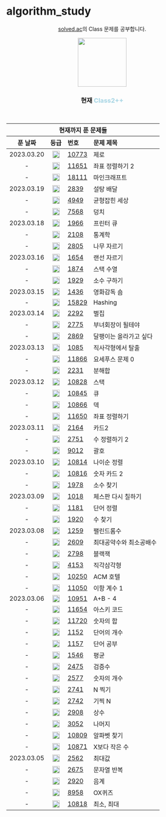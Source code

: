 # algorithm_study

<div align="center">
  <p>
    <a href="https://solved.ac/class">solved.ac</a>의 Class 문제를 공부합니다.
  </p>
  <img src="https://static.solved.ac/class/c2s.svg" height="128px" width="128px" style="pointer-events: none"/>
  <h3>현재 <span style="font-weight: 800; color: lightblue;">Class2++</span></h3>
</div>

<br>

<table align="center">
  <thead>
    <th colspan="4">
      현재까지 푼 문제들
    </th>
    <tr>
      <th>푼 날짜</th>
      <th>등급</th>
      <th align="left">번호</th>
      <th align="left">문제 제목</th>
    </tr>
  </thead>
  <tbody>
    <tr>
      <td align="center">
        2023.03.20
      </td>
      <td align="center">
        <img src="https://static.solved.ac/tier_small/7.svg" height="19px" width="19px" />
      </td>
      <td>
        <a href="https://www.acmicpc.net/problem/10773">10773</a>
      </td>
      <td>제로</td>
    </tr>    <tr>
      <td align="center">
        -
      </td>
      <td align="center">
        <img src="https://static.solved.ac/tier_small/4.svg" height="19px" width="19px" />
      </td>
      <td>
        <a href="https://www.acmicpc.net/problem/11651">11651</a>
      </td>
      <td>좌표 정렬하기 2</td>
    </tr>    <tr>
      <td align="center">
        -
      </td>
      <td align="center">
        <img src="https://static.solved.ac/tier_small/4.svg" height="19px" width="19px" />
      </td>
      <td>
        <a href="https://www.acmicpc.net/problem/18111">18111</a>
      </td>
      <td>마인크래프트</td>
    </tr>    <tr>
      <td align="center">
        2023.03.19
      </td>
      <td align="center">
        <img src="https://static.solved.ac/tier_small/7.svg" height="19px" width="19px" />
      </td>
      <td>
        <a href="https://www.acmicpc.net/problem/2839">2839</a>
      </td>
      <td>설탕 배달</td>
    </tr>    <tr>
      <td align="center">
        -
      </td>
      <td align="center">
        <img src="https://static.solved.ac/tier_small/4.svg" height="19px" width="19px" />
      </td>
      <td>
        <a href="https://www.acmicpc.net/problem/4949">4949</a>
      </td>
      <td>균형잡힌 세상</td>
    </tr>    <tr>
      <td align="center">
        -
      </td>
      <td align="center">
        <img src="https://static.solved.ac/tier_small/4.svg" height="19px" width="19px" />
      </td>
      <td>
        <a href="https://www.acmicpc.net/problem/7568">7568</a>
      </td>
      <td>덩치</td>
    </tr>    <tr>
      <td align="center">
        2023.03.18
      </td>
      <td align="center">
        <img src="https://static.solved.ac/tier_small/7.svg" height="19px" width="19px" />
      </td>
      <td>
        <a href="https://www.acmicpc.net/problem/1966">1966</a>
      </td>
      <td>프린터 큐</td>
    </tr>    <tr>
      <td align="center">
        -
      </td>
      <td align="center">
        <img src="https://static.solved.ac/tier_small/4.svg" height="19px" width="19px" />
      </td>
      <td>
        <a href="https://www.acmicpc.net/problem/2108">2108</a>
      </td>
      <td>통계학</td>
    </tr>    <tr>
      <td align="center">
        -
      </td>
      <td align="center">
        <img src="https://static.solved.ac/tier_small/4.svg" height="19px" width="19px" />
      </td>
      <td>
        <a href="https://www.acmicpc.net/problem/2805">2805</a>
      </td>
      <td>나무 자르기</td>
    </tr>    <tr>
      <td align="center">
        2023.03.16
      </td>
      <td align="center">
        <img src="https://static.solved.ac/tier_small/7.svg" height="19px" width="19px" />
      </td>
      <td>
        <a href="https://www.acmicpc.net/problem/1654">1654</a>
      </td>
      <td>랜선 자르기</td>
    </tr>    <tr>
      <td align="center">
        -
      </td>
      <td align="center">
        <img src="https://static.solved.ac/tier_small/4.svg" height="19px" width="19px" />
      </td>
      <td>
        <a href="https://www.acmicpc.net/problem/1874">1874</a>
      </td>
      <td>스택 수열</td>
    </tr>    <tr>
      <td align="center">
        -
      </td>
      <td align="center">
        <img src="https://static.solved.ac/tier_small/4.svg" height="19px" width="19px" />
      </td>
      <td>
        <a href="https://www.acmicpc.net/problem/1929">1929</a>
      </td>
      <td>소수 구하기</td>
    </tr>    <tr>
      <td align="center">
        2023.03.15
      </td>
      <td align="center">
        <img src="https://static.solved.ac/tier_small/7.svg" height="19px" width="19px" />
      </td>
      <td>
        <a href="https://www.acmicpc.net/problem/1436">1436</a>
      </td>
      <td>영화감독 숌</td>
    </tr>    <tr>
      <td align="center">
        -
      </td>
      <td align="center">
        <img src="https://static.solved.ac/tier_small/4.svg" height="19px" width="19px" />
      </td>
      <td>
        <a href="https://www.acmicpc.net/problem/15829">15829</a>
      </td>
      <td>Hashing</td>
    </tr>    <tr>
      <td align="center">
        2023.03.14
      </td>
      <td align="center">
        <img src="https://static.solved.ac/tier_small/3.svg" height="19px" width="19px" />
      </td>
      <td>
        <a href="https://www.acmicpc.net/problem/2292">2292</a>
      </td>
      <td>벌집</td>
    </tr>    <tr>
      <td align="center">
        -
      </td>
      <td align="center">
        <img src="https://static.solved.ac/tier_small/7.svg" height="19px" width="19px" />
      </td>
      <td>
        <a href="https://www.acmicpc.net/problem/2775">2775</a>
      </td>
      <td>부녀회장이 될테야</td>
    </tr>    <tr>
      <td align="center">
        -
      </td>
      <td align="center">
        <img src="https://static.solved.ac/tier_small/4.svg" height="19px" width="19px" />
      </td>
      <td>
        <a href="https://www.acmicpc.net/problem/2869">2869</a>
      </td>
      <td>달팽이는 올라가고 싶다</td>
    </tr>    <tr>
      <td align="center">
        2023.03.13
      </td>
      <td align="center">
        <img src="https://static.solved.ac/tier_small/3.svg" height="19px" width="19px" />
      </td>
      <td>
        <a href="https://www.acmicpc.net/problem/1085">1085</a>
      </td>
      <td>직사각형에서 탈출</td>
    </tr>    <tr>
      <td align="center">
        -
      </td>
      <td align="center">
        <img src="https://static.solved.ac/tier_small/7.svg" height="19px" width="19px" />
      </td>
      <td>
        <a href="https://www.acmicpc.net/problem/11866">11866</a>
      </td>
      <td>요세푸스 문제 0</td>
    </tr>    <tr>
      <td align="center">
        -
      </td>
      <td align="center">
        <img src="https://static.solved.ac/tier_small/4.svg" height="19px" width="19px" />
      </td>
      <td>
        <a href="https://www.acmicpc.net/problem/2231">2231</a>
      </td>
      <td>분해합</td>
    </tr>    <tr>
      <td align="center">
        2023.03.12
      </td>
      <td align="center">
        <img src="https://static.solved.ac/tier_small/7.svg" height="19px" width="19px" />
      </td>
      <td>
        <a href="https://www.acmicpc.net/problem/10828">10828</a>
      </td>
      <td>스택</td>
    </tr>    <tr>
      <td align="center">
        -
      </td>
      <td align="center">
        <img src="https://static.solved.ac/tier_small/7.svg" height="19px" width="19px" />
      </td>
      <td>
        <a href="https://www.acmicpc.net/problem/10845">10845</a>
      </td>
      <td>큐</td>
    </tr>    <tr>
      <td align="center">
        -
      </td>
      <td align="center">
        <img src="https://static.solved.ac/tier_small/7.svg" height="19px" width="19px" />
      </td>
      <td>
        <a href="https://www.acmicpc.net/problem/10866">10866</a>
      </td>
      <td>덱</td>
    </tr>    <tr>
      <td align="center">
        -
      </td>
      <td align="center">
        <img src="https://static.solved.ac/tier_small/6.svg" height="19px" width="19px" />
      </td>
      <td>
        <a href="https://www.acmicpc.net/problem/11650">11650</a>
      </td>
      <td>좌표 정렬하기</td>
    </tr>    <tr>
      <td align="center">
        2023.03.11
      </td>
      <td align="center">
        <img src="https://static.solved.ac/tier_small/7.svg" height="19px" width="19px" />
      </td>
      <td>
        <a href="https://www.acmicpc.net/problem/2164">2164</a>
      </td>
      <td>카드2</td>
    </tr>    <tr>
      <td align="center">
        -
      </td>
      <td align="center">
        <img src="https://static.solved.ac/tier_small/6.svg" height="19px" width="19px" />
      </td>
      <td>
        <a href="https://www.acmicpc.net/problem/2751">2751</a>
      </td>
      <td>수 정렬하기 2</td>
    </tr>    <tr>
      <td align="center">
        -
      </td>
      <td align="center">
        <img src="https://static.solved.ac/tier_small/7.svg" height="19px" width="19px" />
      </td>
      <td>
        <a href="https://www.acmicpc.net/problem/9012">9012</a>
      </td>
      <td>괄호</td>
    </tr>    <tr>
      <td align="center">
        2023.03.10
      </td>
      <td align="center">
        <img src="https://static.solved.ac/tier_small/7.svg" height="19px" width="19px" />
      </td>
      <td>
        <a href="https://www.acmicpc.net/problem/10814">10814</a>
      </td>
      <td>나이순 정렬</td>
    </tr>    <tr>
      <td align="center">
        -
      </td>
      <td align="center">
        <img src="https://static.solved.ac/tier_small/7.svg" height="19px" width="19px" />
      </td>
      <td>
        <a href="https://www.acmicpc.net/problem/10816">10816</a>
      </td>
      <td>숫자 카드 2</td>
    </tr>    <tr>
      <td align="center">
        -
      </td>
      <td align="center">
        <img src="https://static.solved.ac/tier_small/7.svg" height="19px" width="19px" />
      </td>
      <td>
        <a href="https://www.acmicpc.net/problem/1978">1978</a>
      </td>
      <td>소수 찾기</td>
    </tr>    <tr>
      <td align="center">
        2023.03.09
      </td>
      <td align="center">
        <img src="https://static.solved.ac/tier_small/7.svg" height="19px" width="19px" />
      </td>
      <td>
        <a href="https://www.acmicpc.net/problem/1018">1018</a>
      </td>
      <td>체스판 다시 칠하기</td>
    </tr>    <tr>
      <td align="center">
        -
      </td>
      <td align="center">
        <img src="https://static.solved.ac/tier_small/6.svg" height="19px" width="19px" />
      </td>
      <td>
        <a href="https://www.acmicpc.net/problem/1181">1181</a>
      </td>
      <td>단어 정렬</td>
    </tr>    <tr>
      <td align="center">
        -
      </td>
      <td align="center">
        <img src="https://static.solved.ac/tier_small/7.svg" height="19px" width="19px" />
      </td>
      <td>
        <a href="https://www.acmicpc.net/problem/1920">1920</a>
      </td>
      <td>수 찾기</td>
    </tr>    <tr>
      <td align="center">
        2023.03.08
      </td>
      <td align="center">
        <img src="https://static.solved.ac/tier_small/5.svg" height="19px" width="19px" />
      </td>
      <td>
        <a href="https://www.acmicpc.net/problem/1259">1259</a>
      </td>
      <td>팰린드롬수</td>
    </tr>    <tr>
      <td align="center">
        -
      </td>
      <td align="center">
        <img src="https://static.solved.ac/tier_small/5.svg" height="19px" width="19px" />
      </td>
      <td>
        <a href="https://www.acmicpc.net/problem/2609">2609</a>
      </td>
      <td>최대공약수와 최소공배수</td>
    </tr>    <tr>
      <td align="center">
        -
      </td>
      <td align="center">
        <img src="https://static.solved.ac/tier_small/4.svg" height="19px" width="19px" />
      </td>
      <td>
        <a href="https://www.acmicpc.net/problem/2798">2798</a>
      </td>
      <td>블랙잭</td>
    </tr>    <tr>
      <td align="center">
        -
      </td>
      <td align="center">
        <img src="https://static.solved.ac/tier_small/3.svg" height="19px" width="19px" />
      </td>
      <td>
        <a href="https://www.acmicpc.net/problem/4153">4153</a>
      </td>
      <td>직각삼각형</td>
    </tr>    <tr>
      <td align="center">
        -
      </td>
      <td align="center">
        <img src="https://static.solved.ac/tier_small/3.svg" height="19px" width="19px" />
      </td>
      <td>
        <a href="https://www.acmicpc.net/problem/10250">10250</a>
      </td>
      <td>ACM 호텔</td>
    </tr>    <tr>
      <td align="center">
        -
      </td>
      <td align="center">
        <img src="https://static.solved.ac/tier_small/5.svg" height="19px" width="19px" />
      </td>
      <td>
        <a href="https://www.acmicpc.net/problem/11050">11050</a>
      </td>
      <td>이항 계수 1</td>
    </tr>    <tr>
      <td align="center">
        2023.03.06
      </td>
      <td align="center">
        <img src="https://static.solved.ac/tier_small/sprout.svg" height="19px" width="19px" />
      </td>
      <td>
        <a href="https://www.acmicpc.net/problem/10951">10951</a>
      </td>
      <td>A+B - 4</td>
    </tr>    <tr>
      <td align="center">
        -
      </td>
      <td align="center">
        <img src="https://static.solved.ac/tier_small/sprout.svg" height="19px" width="19px" />
      </td>
      <td>
        <a href="https://www.acmicpc.net/problem/11654">11654</a>
      </td>
      <td>아스키 코드</td>
    </tr>    <tr>
      <td align="center">
        -
      </td>
      <td align="center">
        <img src="https://static.solved.ac/tier_small/2.svg" height="19px" width="19px" />
      </td>
      <td>
        <a href="https://www.acmicpc.net/problem/11720">11720</a>
      </td>
      <td>숫자의 합</td>
    </tr>    <tr>
      <td align="center">
        -
      </td>
      <td align="center">
        <img src="https://static.solved.ac/tier_small/4.svg" height="19px" width="19px" />
      </td>
      <td>
        <a href="https://www.acmicpc.net/problem/1152">1152</a>
      </td>
      <td>단어의 개수</td>
    </tr>    <tr>
      <td align="center">
        -
      </td>
      <td align="center">
        <img src="https://static.solved.ac/tier_small/5.svg" height="19px" width="19px" />
      </td>
      <td>
        <a href="https://www.acmicpc.net/problem/1157">1157</a>
      </td>
      <td>단어 공부</td>
    </tr>    <tr>
      <td align="center">
        -
      </td>
      <td align="center">
        <img src="https://static.solved.ac/tier_small/5.svg" height="19px" width="19px" />
      </td>
      <td>
        <a href="https://www.acmicpc.net/problem/1546">1546</a>
      </td>
      <td>평균</td>
    </tr>    <tr>
      <td align="center">
        -
      </td>
      <td align="center">
        <img src="https://static.solved.ac/tier_small/sprout.svg" height="19px" width="19px" />
      </td>
      <td>
        <a href="https://www.acmicpc.net/problem/2475">2475</a>
      </td>
      <td>검증수</td>
    </tr>    <tr>
      <td align="center">
        -
      </td>
      <td align="center">
        <img src="https://static.solved.ac/tier_small/4.svg" height="19px" width="19px" />
      </td>
      <td>
        <a href="https://www.acmicpc.net/problem/2577">2577</a>
      </td>
      <td>숫자의 개수</td>
    </tr>    <tr>
      <td align="center">
        -
      </td>
      <td align="center">
        <img src="https://static.solved.ac/tier_small/sprout.svg" height="19px" width="19px" />
      </td>
      <td>
        <a href="https://www.acmicpc.net/problem/2741">2741</a>
      </td>
      <td>N 찍기</td>
    </tr>    <tr>
      <td align="center">
        -
      </td>
      <td align="center">
        <img src="https://static.solved.ac/tier_small/2.svg" height="19px" width="19px" />
      </td>
      <td>
        <a href="https://www.acmicpc.net/problem/2742">2742</a>
      </td>
      <td>기찍 N</td>
    </tr>    <tr>
      <td align="center">
        -
      </td>
      <td align="center">
        <img src="https://static.solved.ac/tier_small/4.svg" height="19px" width="19px" />
      </td>
      <td>
        <a href="https://www.acmicpc.net/problem/2908">2908</a>
      </td>
      <td>상수</td>
    </tr>    <tr>
      <td align="center">
        -
      </td>
      <td align="center">
        <img src="https://static.solved.ac/tier_small/4.svg" height="19px" width="19px" />
      </td>
      <td>
        <a href="https://www.acmicpc.net/problem/3052">3052</a>
      </td>
      <td>나머지</td>
    </tr>    <tr>
      <td align="center">
        -
      </td>
      <td align="center">
        <img src="https://static.solved.ac/tier_small/sprout.svg" height="19px" width="19px" />
      </td>
      <td>
        <a href="https://www.acmicpc.net/problem/10809">10809</a>
      </td>
      <td>알파벳 찾기</td>
    </tr>    <tr>
      <td align="center">
        -
      </td>
      <td align="center">
        <img src="https://static.solved.ac/tier_small/sprout.svg" height="19px" width="19px" />
      </td>
      <td>
        <a href="https://www.acmicpc.net/problem/10871">10871</a>
      </td>
      <td>X보다 작은 수</td>
    </tr>    <tr>
      <td align="center">
        2023.03.05
      </td>
      <td align="center">
        <img src="https://static.solved.ac/tier_small/3.svg" height="19px" width="19px" />
      </td>
      <td>
        <a href="https://www.acmicpc.net/problem/2562">2562</a>
      </td>
      <td>최대값</td>
    </tr>    <tr>
      <td align="center">
        -
      </td>
      <td align="center">
        <img src="https://static.solved.ac/tier_small/4.svg" height="19px" width="19px" />
      </td>
      <td>
        <a href="https://www.acmicpc.net/problem/2675">2675</a>
      </td>
      <td>문자열 반복</td>
    </tr>    <tr>
      <td align="center">
        -
      </td>
      <td align="center">
        <img src="https://static.solved.ac/tier_small/4.svg" height="19px" width="19px" />
      </td>
      <td>
        <a href="https://www.acmicpc.net/problem/2920">2920</a>
      </td>
      <td>음계</td>
    </tr>    <tr>
      <td align="center">
        -
      </td>
      <td align="center">
        <img src="https://static.solved.ac/tier_small/4.svg" height="19px" width="19px" />
      </td>
      <td>
        <a href="https://www.acmicpc.net/problem/8958">8958</a>
      </td>
      <td>OX퀴즈</td>
    </tr>    <tr>
      <td align="center">
        -
      </td>
      <td align="center">
        <img src="https://static.solved.ac/tier_small/3.svg" height="19px" width="19px" />
      </td>
      <td>
        <a href="https://www.acmicpc.net/problem/10818">10818</a>
      </td>
      <td>최소, 최대</td>
    </tr>
  </tbody>
</table>

